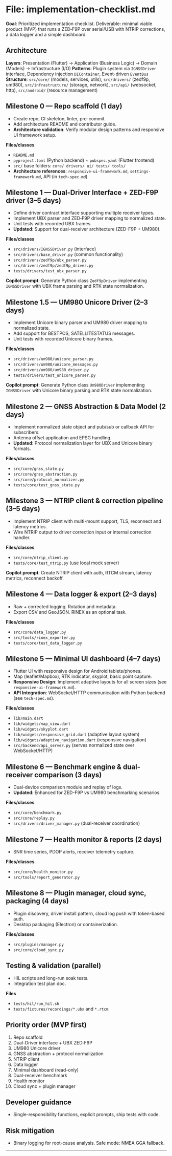# File: implementation-checklist.md

**Goal**: Prioritized implementation checklist. Deliverable: minimal viable product (MVP) that runs a ZED‑F9P over serial/USB with NTRIP corrections, a data logger and a simple dashboard.

## Architecture
**Layers**: Presentation (Flutter) → Application (Business Logic) → Domain (Models) → Infrastructure (I/O)
**Patterns**: Plugin system via `IGNSSDriver` interface, Dependency injection `DIContainer`, Event-driven `EventBus`
**Structure**: `src/core/` (models, services, utils), `src/drivers/` (zedf9p, um980), `src/infrastructure/` (storage, network), `src/api/` (websocket, http), `src/android/` (resource management)

## Milestone 0 — Repo scaffold (1 day)
- Create repo, CI skeleton, linter, pre-commit.
- Add architecture README and contributor guide.
- **Architecture validation**: Verify modular design patterns and responsive UI framework setup.

**Files/classes**
- `README.md`
- `pyproject.toml` (Python backend) + `pubspec.yaml` (Flutter frontend)
- `src/` base folders: `core/ drivers/ ui/ tests/ tools/`
- **Architecture references**: `responsive-ui-framework.md`, `settings-framework.md`, API (in `tech-spec.md`)


## Milestone 1 — Dual-Driver Interface + ZED‑F9P driver (3–5 days)
- Define driver contract interface supporting multiple receiver types.
- Implement UBX parser and ZED‑F9P driver mapping to normalized state.
- Unit tests with recorded UBX frames.
- **Updated**: Support for dual-receiver architecture (ZED-F9P + UM980).

**Files/classes**
- `src/drivers/IGNSSDriver.py` (interface)
- `src/drivers/base_driver.py` (common functionality)
- `src/drivers/zedf9p/ubx_parser.py`
- `src/drivers/zedf9p/zedf9p_driver.py`
- `tests/drivers/test_ubx_parser.py`

**Copilot prompt**: Generate Python class `Zedf9pDriver` implementing `IGNSSDriver` with UBX frame parsing and RTK state normalization.


## Milestone 1.5 — UM980 Unicore Driver (2–3 days)
- Implement Unicore binary parser and UM980 driver mapping to normalized state.
- Add support for BESTPOS, SATELLITESTATUS messages.
- Unit tests with recorded Unicore binary frames.

**Files/classes**
- `src/drivers/um980/unicore_parser.py`
- `src/drivers/um980/unicore_messages.py`
- `src/drivers/um980/um980_driver.py`
- `tests/drivers/test_unicore_parser.py`

**Copilot prompt**: Generate Python class `Um980Driver` implementing `IGNSSDriver` with Unicore binary parsing and RTK state normalization.


## Milestone 2 — GNSS Abstraction & Data Model (2 days)
- Implement normalized state object and pub/sub or callback API for subscribers.
- Antenna offset application and EPSG handling.
- **Updated**: Protocol normalization layer for UBX and Unicore binary formats.

**Files/classes**
- `src/core/gnss_state.py`
- `src/core/gnss_abstraction.py`
- `src/core/protocol_normalizer.py`
- `tests/core/test_gnss_state.py`


## Milestone 3 — NTRIP client & correction pipeline (3–5 days)
- Implement NTRIP client with multi-mount support, TLS, reconnect and latency metrics.
- Wire NTRIP output to driver correction input or internal correction handler.

**Files/classes**
- `src/core/ntrip_client.py`
- `tests/core/test_ntrip.py` (use local mock server)

**Copilot prompt**: Create NTRIP client with auth, RTCM stream, latency metrics, reconnect backoff.


## Milestone 4 — Data logger & export (2–3 days)
- Raw + corrected logging. Rotation and metadata.
- Export CSV and GeoJSON. RINEX as an optional task.

**Files/classes**
- `src/core/data_logger.py`
- `src/tools/rinex_exporter.py`
- `tests/core/test_data_logger.py`


## Milestone 5 — Minimal UI dashboard (4–7 days)
- Flutter UI with responsive design for Android tablets/phones.
- Map (leaflet/Mapbox), RTK indicator, skyplot, basic point capture.
- **Responsive Design**: Implement adaptive layouts for all screen sizes (see `responsive-ui-framework.md`).
- **API Integration**: WebSocket/HTTP communication with Python backend (see `tech-spec.md`).

**Files/classes**
- `lib/main.dart`
- `lib/widgets/map_view.dart`
- `lib/widgets/skyplot.dart`
- `lib/widgets/responsive_grid.dart` (adaptive layout system)
- `lib/widgets/adaptive_navigation.dart` (responsive navigation)
- `src/backend/api_server.py` (serves normalized state over WebSocket/HTTP)


## Milestone 6 — Benchmark engine & dual-receiver comparison (3 days)
- Dual-device comparison module and replay of logs.
- **Updated**: Enhanced for ZED-F9P vs UM980 benchmarking scenarios.

**Files/classes**
- `src/core/benchmark.py`
- `src/core/replay.py`
- `src/drivers/driver_manager.py` (dual-receiver coordination)


## Milestone 7 — Health monitor & reports (2 days)
- SNR time series, PDOP alerts, receiver telemetry capture.

**Files/classes**
- `src/core/health_monitor.py`
- `src/tools/report_generator.py`


## Milestone 8 — Plugin manager, cloud sync, packaging (4 days)
- Plugin discovery, driver install pattern, cloud log push with token-based auth.
- Desktop packaging (Electron) or containerization.

**Files/classes**
- `src/plugins/manager.py`
- `src/core/cloud_sync.py`


## Testing & validation (parallel)
- HIL scripts and long-run soak tests.
- Integration test plan doc.

**Files**
- `tests/hil/run_hil.sh`
- `tests/fixtures/recordings/*.ubx` and `*.rtcm`


## Priority order (MVP first)
1. Repo scaffold
2. Dual-Driver interface + UBX ZED‑F9P
3. UM980 Unicore driver
4. GNSS abstraction + protocol normalization
5. NTRIP client
6. Data logger
7. Minimal dashboard (read-only)
8. Dual-receiver benchmark
9. Health monitor
10. Cloud sync + plugin manager


## Developer guidance
- Single-responsibility functions, explicit prompts, ship tests with code.

## Risk mitigation  
- Binary logging for root-cause analysis. Safe mode: NMEA GGA fallback.

---
